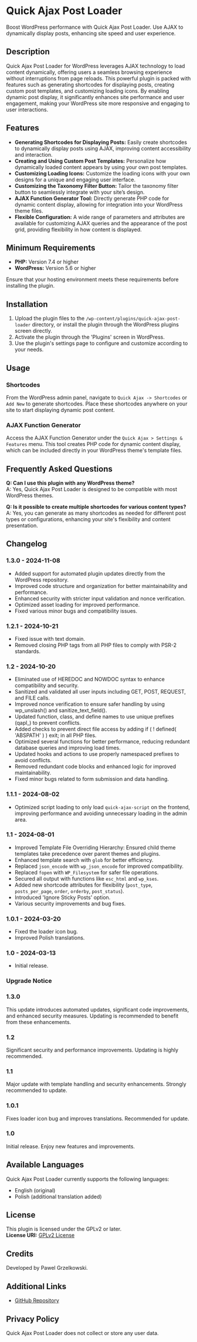 # Quick Ajax Post Loader

Boost WordPress performance with Quick Ajax Post Loader. Use AJAX to dynamically display posts, enhancing site speed and user experience.

## Description

Quick Ajax Post Loader for WordPress leverages AJAX technology to load content dynamically, offering users a seamless browsing experience without interruptions from page reloads. This powerful plugin is packed with features such as generating shortcodes for displaying posts, creating custom post templates, and customizing loading icons. By enabling dynamic post display, it significantly enhances site performance and user engagement, making your WordPress site more responsive and engaging to user interactions.

## Features

- **Generating Shortcodes for Displaying Posts:** Easily create shortcodes to dynamically display posts using AJAX, improving content accessibility and interaction.
- **Creating and Using Custom Post Templates:** Personalize how dynamically loaded content appears by using your own post templates.
- **Customizing Loading Icons:** Customize the loading icons with your own designs for a unique and engaging user interface.
- **Customizing the Taxonomy Filter Button:** Tailor the taxonomy filter button to seamlessly integrate with your site’s design.
- **AJAX Function Generator Tool:** Directly generate PHP code for dynamic content display, allowing for integration into your WordPress theme files.
- **Flexible Configuration:** A wide range of parameters and attributes are available for customizing AJAX queries and the appearance of the post grid, providing flexibility in how content is displayed.

## Minimum Requirements

- **PHP:** Version 7.4 or higher
- **WordPress:** Version 5.6 or higher

Ensure that your hosting environment meets these requirements before installing the plugin.

## Installation

1. Upload the plugin files to the `/wp-content/plugins/quick-ajax-post-loader` directory, or install the plugin through the WordPress plugins screen directly.
2. Activate the plugin through the 'Plugins' screen in WordPress.
3. Use the plugin's settings page to configure and customize according to your needs.

## Usage

### Shortcodes

From the WordPress admin panel, navigate to `Quick Ajax -> Shortcodes` or `Add New` to generate shortcodes. Place these shortcodes anywhere on your site to start displaying dynamic post content.

### AJAX Function Generator

Access the AJAX Function Generator under the `Quick Ajax > Settings & Features` menu. This tool creates PHP code for dynamic content display, which can be included directly in your WordPress theme's template files.

## Frequently Asked Questions

**Q: Can I use this plugin with any WordPress theme?**  
A: Yes, Quick Ajax Post Loader is designed to be compatible with most WordPress themes.

**Q: Is it possible to create multiple shortcodes for various content types?**  
A: Yes, you can generate as many shortcodes as needed for different post types or configurations, enhancing your site's flexibility and content presentation.

## Changelog

### 1.3.0 - 2024-11-08
- Added support for automated plugin updates directly from the WordPress repository.
- Improved code structure and organization for better maintainability and performance.
- Enhanced security with stricter input validation and nonce verification.
- Optimized asset loading for improved performance.
- Fixed various minor bugs and compatibility issues.

### 1.2.1 - 2024-10-21
- Fixed issue with text domain.
- Removed closing PHP tags from all PHP files to comply with PSR-2 standards.

### 1.2 - 2024-10-20
- Eliminated use of HEREDOC and NOWDOC syntax to enhance compatibility and security.
- Sanitized and validated all user inputs including GET, POST, REQUEST, and FILE calls.
- Improved nonce verification to ensure safer handling by using wp_unslash() and sanitize_text_field().
- Updated function, class, and define names to use unique prefixes (qapl_) to prevent conflicts.
- Added checks to prevent direct file access by adding if ( ! defined( 'ABSPATH' ) ) exit; in all PHP files.
- Optimized several functions for better performance, reducing redundant database queries and improving load times.
- Updated hooks and actions to use properly namespaced prefixes to avoid conflicts.
- Removed redundant code blocks and enhanced logic for improved maintainability.
- Fixed minor bugs related to form submission and data handling.

### 1.1.1 - 2024-08-02
- Optimized script loading to only load `quick-ajax-script` on the frontend, improving performance and avoiding unnecessary loading in the admin area.

### 1.1 - 2024-08-01
- Improved Template File Overriding Hierarchy: Ensured child theme templates take precedence over parent themes and plugins.
- Enhanced template search with `glob` for better efficiency.
- Replaced `json_encode` with `wp_json_encode` for improved compatibility.
- Replaced `fopen` with `WP_Filesystem` for safer file operations.
- Secured all output with functions like `esc_html` and `wp_kses`.
- Added new shortcode attributes for flexibility (`post_type`, `posts_per_page`, `order`, `orderby`, `post_status`).
- Introduced 'Ignore Sticky Posts' option.
- Various security improvements and bug fixes.

### 1.0.1 - 2024-03-20
- Fixed the loader icon bug.
- Improved Polish translations.

### 1.0 - 2024-03-13
- Initial release.

### Upgrade Notice

### 1.3.0
This update introduces automated updates, significant code improvements, and enhanced security measures. Updating is recommended to benefit from these enhancements.

### 1.2
Significant security and performance improvements. Updating is highly recommended.

### 1.1
Major update with template handling and security enhancements. Strongly recommended to update.

### 1.0.1
Fixes loader icon bug and improves translations. Recommended for update.

### 1.0
Initial release. Enjoy new features and improvements.

## Available Languages

Quick Ajax Post Loader currently supports the following languages:
- English (original)
- Polish (additional translation added)

## License

This plugin is licensed under the GPLv2 or later.  
**License URI:** [GPLv2 License](https://www.gnu.org/licenses/gpl-2.0.html)

## Credits

Developed by Pawel Grzelkowski.

## Additional Links

- [GitHub Repository](https://github.com/grzelkowski/quick-ajax-post-loader/)

## Privacy Policy

Quick Ajax Post Loader does not collect or store any user data.
